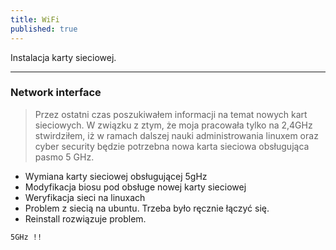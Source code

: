 ```yaml
---
title: WiFi
published: true
---
```


Instalacja karty sieciowej.
* * * 
### [](#header-5) Network interface

>Przez ostatni czas poszukiwałem informacji na temat nowych kart sieciowych. W związku z ztym, że moja pracowała tylko na 2,4GHz stwirdziłem, iż w ramach dalszej nauki administrowania linuxem oraz cyber security będzie potrzebna nowa karta sieciowa obsługująca pasmo 5 GHz.

* Wymiana karty sieciowej obsługującej 5gHz
* Modyfikacja biosu pod obsługe nowej karty sieciowej
* Weryfikacja sieci na linuxach
* Problem z siecią na ubuntu. Trzeba było ręcznie łączyć się.
* Reinstall rozwiązuje problem.


``
5GHz !!
``

